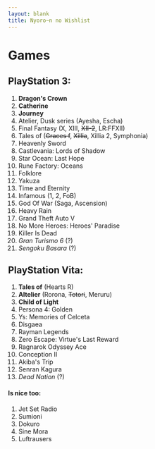 ```yaml
---
layout: blank
title: Nyoro~n no Wishlist
---
```


# Games

## PlayStation 3:
1. **Dragon's Crown**
2. **Catherine**
3. **Journey**
4. Atelier, Dusk series (Ayesha, Escha)
5. Final Fantasy (X, XIII, <del>XII-2</del>, LR:FFXII)
6. Tales of (<del>Graces f</del>, <del>Xillia</del>, Xillia 2, Symphonia)
7. Heavenly Sword
8. Castlevania: Lords of Shadow
9. Star Ocean: Last Hope
10. Rune Factory: Oceans
11. Folklore
12. Yakuza
13. Time and Eternity
14. Infamous (1, 2, FoB)
15. God Of War (Saga, Ascension)
16. Heavy Rain
17. Grand Theft Auto V
18. No More Heroes: Heroes' Paradise
19. Killer Is Dead
20. _Gran Turismo 6_ (?)
21. _Sengoku Basara_ (?)


## PlayStation Vita:
1. **Tales of** (Hearts R)
2. **Altelier** (Rorona, <del>Totori</del>, Meruru)
3. **Child of Light**
4. Persona 4: Golden
5. Ys: Memories of Celceta
6. Disgaea
7. Rayman Legends
8. Zero Escape: Virtue's Last Reward
9. Ragnarok Odyssey Ace
10. Conception II
11. Akiba's Trip
12. Senran Kagura
13. _Dead Nation_ (?)

#### Is nice too:
1. Jet Set Radio
2. Sumioni
3. Dokuro
4. Sine Mora
5. Luftrausers
